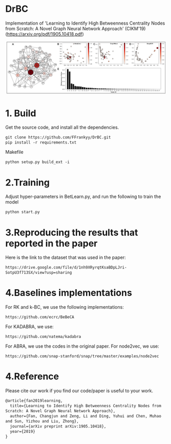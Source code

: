 # DrBC
Implementation of 'Learning to Identify High Betweenness Centrality Nodes from Scratch: A Novel Graph Neural Network Approach' (CIKM'19)(https://arxiv.org/pdf/1905.10418.pdf)

![](./visualize/Figure_demo.jpg "Demo")


# 1. Build
Get the source code, and install all the dependencies.
```
git clone https://github.com/FFrankyy/DrBC.git
pip install -r requirements.txt
```

Makefile
```
python setup.py build_ext -i
```

# 2.Training
Adjust hyper-parameters in BetLearn.py, and run the following to train the model
```
python start.py
```


# 3.Reproducing the results that reported in the paper
Here is the link to the dataset that was used in the paper:
```
https://drive.google.com/file/d/1nh9XRyrqtKsaBDpLJri-SotpU3f713SX/view?usp=sharing
```

# 4.Baselines implementations
For RK and k-BC, we use the following implementations:
```
https://github.com/ecrc/BeBeCA
```
For KADABRA, we use:
```
https://github.com/natema/kadabra
```
For ABRA, we use the codes in the original paper.
For node2vec, we use:
```
https://github.com/snap-stanford/snap/tree/master/examples/node2vec
```

# 4.Reference
Please cite our work if you find our code/paper is useful to your work.

```
@article{fan2019learning,
  title={Learning to Identify High Betweenness Centrality Nodes from Scratch: A Novel Graph Neural Network Approach},
  author={Fan, Changjun and Zeng, Li and Ding, Yuhui and Chen, Muhao and Sun, Yizhou and Liu, Zhong},
  journal={arXiv preprint arXiv:1905.10418},
  year={2019}
}
```
